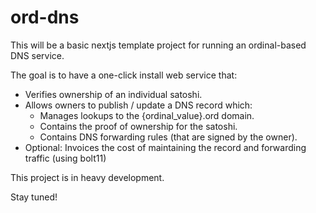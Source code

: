 # ord-dns

This will be a basic nextjs template project for running an ordinal-based DNS service.

The goal is to have a one-click install web service that:

- Verifies ownership of an individual satoshi.
- Allows owners to publish / update a DNS record which:
  * Manages lookups to the {ordinal_value}.ord domain.
  * Contains the proof of ownership for the satoshi.
  * Contains DNS forwarding rules (that are signed by the owner).
- Optional: Invoices the cost of maintaining the record and forwarding traffic (using bolt11)

This project is in heavy development.

Stay tuned!


